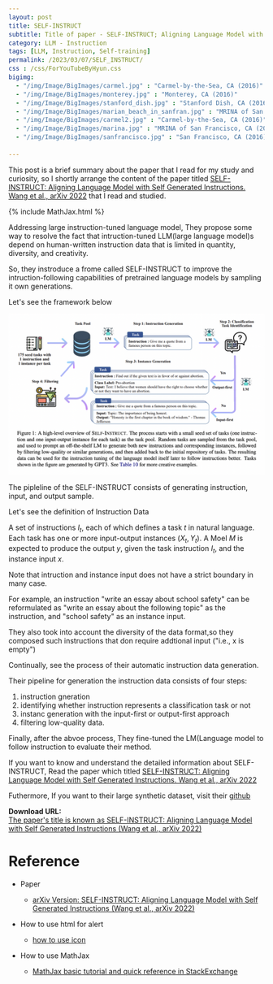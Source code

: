 ```yaml
---
layout: post
title: SELF-INSTRUCT  
subtitle: Title of paper - SELF-INSTRUCT; Aligning Language Model with Self Generated Instructions
category: LLM - Instruction
tags: [LLM, Instruction, Self-training]
permalink: /2023/03/07/SELF_INSTRUCT/
css : /css/ForYouTubeByHyun.css
bigimg: 
  - "/img/Image/BigImages/carmel.jpg" : "Carmel-by-the-Sea, CA (2016)"
  - "/img/Image/BigImages/monterey.jpg" : "Monterey, CA (2016)"
  - "/img/Image/BigImages/stanford_dish.jpg" : "Stanford Dish, CA (2016)"
  - "/img/Image/BigImages/marian_beach_in_sanfran.jpg" : "MRINA of San Francisco, CA (2016)"
  - "/img/Image/BigImages/carmel2.jpg" : "Carmel-by-the-Sea, CA (2016)"
  - "/img/Image/BigImages/marina.jpg" : "MRINA of San Francisco, CA (2016)"
  - "/img/Image/BigImages/sanfrancisco.jpg" : "San Francisco, CA (2016)"
  
---
```


This post is a brief summary about the paper that I read for my study and curiosity, so I shortly arrange the content of the paper titled [SELF-INSTRUCT: Aligning Language Model with Self Generated Instructions. Wang et al., arXiv 2022](https://arxiv.org/abs/2212.10560) that I read and studied. 

{% include MathJax.html %}

Addressing large instruction-tuned language model, They propose some way to resolve the fact that intruction-tuned LLM(large language model)s depend on human-written instruction data that is limited in quantity, diversity, and creativity. 

So, they instroduce a frome called SELF-INSTRUCT to improve the intruction-following capabilities of pretrained language models by sampling it own generations.

Let's see the framework below

![Wang et al., arXiv 2022](/img/Image/NaturalLanguageProcessing/Papers/LLM/2023-03-07-SELF_INSTRUCT/Self-Instruct_figure.png)

The pipleline of the SELF-INSTRUCT consists of generating instruction, input, and output sample. 

Let's see the definition of Instruction Data

A set of instructions ${I_t}$, each of which defines a task $t$ in natural language. Each task has one or more input-output instances $(X_t, Y_t)$. A Moel $M$ is expected to produce the output $y$, given the task instruction $I_t$, and the instance input $x$.

Note that intruction and instance input does not have a strict boundary in many case.

For example, an instruction "write an essay about school safety" can be reformulated as "write an essay about the following topic" as the instruction, and "school safety" as an instance input.

They also took into account the diversity of the data format,so they composed such instructions that don require addtional input ("i.e., x is empty")

Continually, see the process of their automatic instruction data generation. 

Their pipeline for generation the instruction data consists of four steps:
 
1) instruction gneration
2) identifying whether instruction represents a classification task or not
3) instanc generation with the input-first or output-first approach
4) filtering low-quality data.

Finally, after the abvoe process, They fine-tuned the LM(Language model to follow instruction to evaluate their method. 

If you want to know and understand the detailed information about SELF-INSTRUCT, Read the paper which titled [SELF-INSTRUCT: Aligning Language Model with Self Generated Instructions. Wang et al., arXiv 2022](https://arxiv.org/abs/2212.10560)
     
Futhermore, If you want to their large synthetic dataset, visit their [github](https://github.com/yizhongw/self-instruct)     
     
<div class="alert alert-success" role="alert"><i class="fa fa-paperclip fa-lg"></i> <b>Download URL: </b><br>
  <a href="https://arxiv.org/abs/2212.10560">The paper's title is known as SELF-INSTRUCT: Aligning Language Model with Self Generated Instructions (Wang et al., arXiv 2022)</a>
</div>

# Reference 

- Paper 
  - [arXiv Version: SELF-INSTRUCT: Aligning Language Model with Self Generated Instructions (Wang et al., arXiv 2022)](https://arxiv.org/abs/2212.10560)
  
  
- How to use html for alert
  - [how to use icon](http://idratherbewriting.com/documentation-theme-jekyll/mydoc_icons.html)
 
- How to use MathJax 
  - [MathJax basic tutorial and quick reference in StackExchange](https://math.meta.stackexchange.com/questions/5020/mathjax-basic-tutorial-and-quick-reference)
